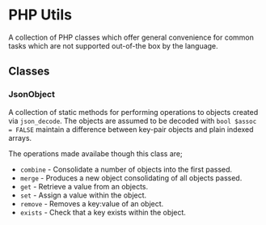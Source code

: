 # PHP Utils

A collection of PHP classes which offer general convenience for common tasks
which are not supported out-of-the box by the language.

## Classes

### JsonObject

A collection of static methods for performing operations to objects created via
`json_decode`. The objects are assumed to be decoded with `bool $assoc = FALSE`
maintain a difference between key-pair objects and plain indexed arrays.

The operations made availabe though this class are;

* `combine` - Consolidate a number of objects into the first passed.
* `merge` - Produces a new object consolidating of all objects passed.
* `get` - Retrieve a value from an objects.
* `set` - Assign a value within the object.
* `remove` - Removes a key:value of an object.
* `exists` - Check that a key exists within the object.
